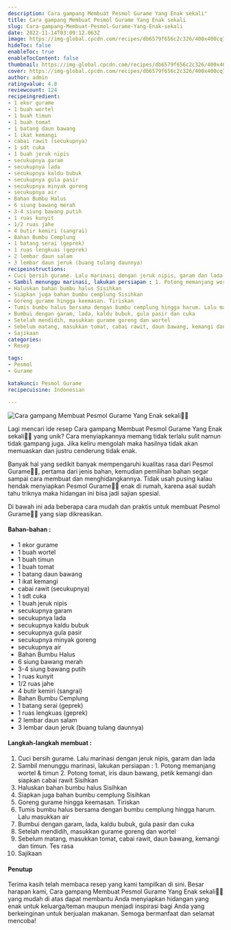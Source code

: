 ```yaml
---
description: Cara gampang Membuat Pesmol Gurame Yang Enak sekali"
title: Cara gampang Membuat Pesmol Gurame Yang Enak sekali
slug: Cara-gampang-Membuat-Pesmol-Gurame-Yang-Enak-sekali
date: 2022-11-14T03:09:12.063Z
image: https://img-global.cpcdn.com/recipes/db6579f656c2c326/400x400cq70/photo.jpg
hideToc: false
enableToc: true
enableTocContent: false
thumbnail: https://img-global.cpcdn.com/recipes/db6579f656c2c326/400x400cq70/photo.jpg
cover: https://img-global.cpcdn.com/recipes/db6579f656c2c326/400x400cq70/photo.jpg
author: admin
ratingvalue: 4.8
reviewcount: 124
recipeingredient:
- 1 ekor gurame
- 1 buah wortel
- 1 buah timun
- 1 buah tomat
- 1 batang daun bawang
- 1 ikat kemangi
- cabai rawit (secukupnya)
- 1 sdt cuka
- 1 buah jeruk nipis
- secukupnya garam
- secukupnya lada
- secukupnya kaldu bubuk
- secukupnya gula pasir
- secukupnya minyak goreng
- secukupnya air
- Bahan Bumbu Halus
- 6 siung bawang merah
- 3-4 siung bawang putih
- 1 ruas kunyit
- 1/2 ruas jahe
- 4 butir kemiri (sangrai)
- Bahan Bumbu Cemplung
- 1 batang serai (geprek)
- 1 ruas lengkuas (geprek)
- 2 lembar daun salam
- 3 lembar daun jeruk (buang tulang daunnya)
recipeinstructions:
- Cuci bersih gurame. Lalu marinasi dengan jeruk nipis, garam dan lada
- Sambil menunggu marinasi, lakukan persiapan : 1. Potong memanjang wortel & timun 2. Potong tomat, iris daun bawang, petik kemangi dan siapkan cabai rawit Sisihkan
- Haluskan bahan bumbu halus Sisihkan
- Siapkan juga bahan bumbu cemplung Sisihkan
- Goreng gurame hingga keemasan. Tiriskan
- Tumis bumbu halus bersama dengan bumbu cemplung hingga harum. Lalu masukkan air
- Bumbui dengan garam, lada, kaldu bubuk, gula pasir dan cuka
- Setelah mendidih, masukkan gurame goreng dan wortel
- Sebelum matang, masukkan tomat, cabai rawit, daun bawang, kemangi dan timun. Tes rasa
- Sajikaan
categories:
- Resep

tags:
- Pesmol
- Gurame

katakunci: Pesmol Gurame
recipecuisine: Indonesian

---
```


![Cara gampang Membuat Pesmol Gurame Yang Enak sekali👩‍🍳](https://img-global.cpcdn.com/recipes/db6579f656c2c326/400x400cq70/photo.jpg)

Lagi mencari ide resep Cara gampang Membuat Pesmol Gurame Yang Enak sekali👩‍🍳 yang unik? Cara menyiapkannya memang tidak terlalu sulit namun tidak gampang juga. Jika keliru mengolah maka hasilnya tidak akan memuaskan dan justru cenderung tidak enak.

Banyak hal yang sedikit banyak mempengaruhi kualitas rasa dari Pesmol Gurame👩‍🍳, pertama dari jenis bahan, kemudian pemilihan bahan segar sampai cara membuat dan menghidangkannya. Tidak usah pusing kalau hendak menyiapkan Pesmol Gurame👩‍🍳 enak di rumah, karena asal sudah tahu triknya maka hidangan ini bisa jadi sajian spesial.

Di bawah ini ada beberapa cara mudah dan praktis untuk membuat Pesmol Gurame👩‍🍳 yang siap dikreasikan.

<!--inarticleads1-->

#### Bahan-bahan :

- 1 ekor gurame
- 1 buah wortel
- 1 buah timun
- 1 buah tomat
- 1 batang daun bawang
- 1 ikat kemangi
- cabai rawit (secukupnya)
- 1 sdt cuka
- 1 buah jeruk nipis
- secukupnya garam
- secukupnya lada
- secukupnya kaldu bubuk
- secukupnya gula pasir
- secukupnya minyak goreng
- secukupnya air
- Bahan Bumbu Halus
- 6 siung bawang merah
- 3-4 siung bawang putih
- 1 ruas kunyit
- 1/2 ruas jahe
- 4 butir kemiri (sangrai)
- Bahan Bumbu Cemplung
- 1 batang serai (geprek)
- 1 ruas lengkuas (geprek)
- 2 lembar daun salam
- 3 lembar daun jeruk (buang tulang daunnya)

<!--inarticleads2-->

#### Langkah-langkah membuat :

1. Cuci bersih gurame. Lalu marinasi dengan jeruk nipis, garam dan lada
1. Sambil menunggu marinasi, lakukan persiapan : 1. Potong memanjang wortel & timun 2. Potong tomat, iris daun bawang, petik kemangi dan siapkan cabai rawit Sisihkan
1. Haluskan bahan bumbu halus Sisihkan
1. Siapkan juga bahan bumbu cemplung Sisihkan
1. Goreng gurame hingga keemasan. Tiriskan
1. Tumis bumbu halus bersama dengan bumbu cemplung hingga harum. Lalu masukkan air
1. Bumbui dengan garam, lada, kaldu bubuk, gula pasir dan cuka
1. Setelah mendidih, masukkan gurame goreng dan wortel
1. Sebelum matang, masukkan tomat, cabai rawit, daun bawang, kemangi dan timun. Tes rasa
1. Sajikaan

#### Penutup

Terima kasih telah membaca resep yang kami tampilkan di sini. Besar harapan kami, Cara gampang Membuat Pesmol Gurame Yang Enak sekali👩‍🍳 yang mudah di atas dapat membantu Anda menyiapkan hidangan yang enak untuk keluarga/teman maupun menjadi inspirasi bagi Anda yang berkeinginan untuk berjualan makanan. Semoga bermanfaat dan selamat mencoba!
